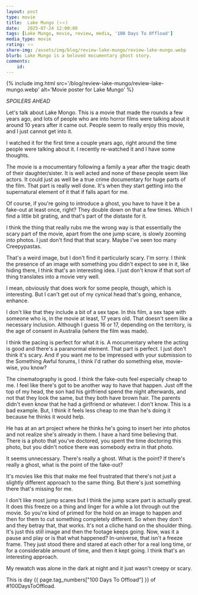```yaml
---
layout: post
type: movie
title:  Lake Mungo (⭐⭐)
date:   2025-07-24 12:00:00
tags: [Lake Mungo, movie, review, media, '100 Days To Offload']
media_type: movie
rating: ⭐⭐
share-img: /assets/img/blog/review-lake-mungo/review-lake-mungo.webp
blurb: Lake Mungo is a beloved mocumentary ghost story.
comments:
    id: 
---
```


{% include img.html src='/blog/review-lake-mungo/review-lake-mungo.webp' alt='Movie poster for Lake Mungo' %}

*SPOILERS AHEAD*

Let's talk about Lake Mongo. This is a movie that made the rounds a few years ago, and lots of people who are into horror films were talking about it around 10 years after it came out. People seem to really enjoy this movie, and I just cannot get into it. 

I watched it for the first time a couple years ago, right around the time people were talking about it. I recently re-watched it and I have some thoughts. 

The movie is a mocumentary following a family a year after the tragic death of their daughter/sister. It is well acted and none of these people seem like actors. It could just as well be a true crime documentary for huge parts of the film. That part is really well done. It's when they start getting into the supernatural element of it that if falls apart for me.

Of course, if you're going to introduce a ghost, you have to have it be a fake-out at least once, right? They double down on that a few times. Which I find a little bit grating, and that's part of the distaste for it. 

I think the thing that really rubs me the wrong way is that essentially the scary part of the movie, apart from the one jump scare, is slowly zooming into photos. I just don't find that that scary. Maybe I've seen too many Creepypastas.

That's a weird image, but I don't find it particularly scary. I'm sorry. I think the presence of an image with something you didn't expect to see in it, like hiding there, I think that's an interesting idea. I just don't know if that sort of thing translates into a movie very well.

I mean, obviously that does work for some people, though, which is interesting. But I can't get out of my cynical head that's going, enhance, enhance.

I don't like that they include a bit of a sex tape. In this film, a sex tape with someone who is, in the movie at least, 17 years old. That doesn't seem like a necessary inclusion. Although I guess 16 or 17, depending on the territory, is the age of consent in Australia (where the film was made).

I think the pacing is perfect for what it is. A mocumentary where the acting is good and there's a paranormal element. That part is perfect. I just don't think it's scary. And if you want me to be impressed with your submission to the Something Awful forums, I think I'd rather do something else, movie-wise, you know?

The cinematography is good. I think the fake-outs feel especially cheap to me. I feel like there's got to be another way to have that happen. Just off the top of my head, the son had his girlfriend spend the night afterwards, and not that they look the same, but they both have brown hair. The parents didn't even know that he had a girlfriend or whatever. I don't know. This is a bad example. But, I think it feels less cheap to me than he's doing it because he thinks it would help. 

He has at an art project where he thinks he's going to insert her into photos and not realize she's already in them. I have a hard time believing that. There is a photo that you've doctored, you spent the time doctoring this photo, but you didn't notice there was somebody extra in that photo. 

It seems unnecessary. There's really a ghost. What is the point? If there's really a ghost, what is the point of the fake-out?

It's movies like this that make me feel frustrated that there's not just a slightly different approach to the same thing. But there's just something there that's missing for me.

I don't like most jump scares but I think the jump scare part is actually great. It does this freeze on a thing and linger for a while a lot through out the movie. So you're kind of primed for the hold on an image to happen and then for them to cut something completely different. So when they don't and they betray that, that works. It's not a cliche hand on the shoulder thing. It's just this still image and then the footage keeps going. Now, was it a pause and play or is that what happened? In-universe, that isn't a freeze frame. They just stood there and stared at each other for a real long time, or for a considerable amount of time, and then it kept going. I think that's an interesting approach.

My rewatch was alone in the dark at night and it just wasn't creepy or scary.



This is day {{ page.tag_numbers["100 Days To Offload"] }}  of #100DaysToOffload.
